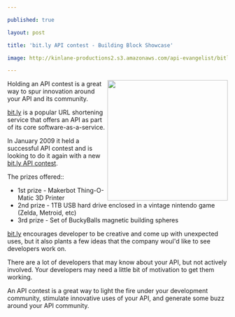 ---
published: true
layout: post
title: 'bit.ly API contest - Building Block Showcase'
image: http://kinlane-productions2.s3.amazonaws.com/api-evangelist/bitly-logo.png
---

<img src="https://kinlane-productions2.s3.amazonaws.com/api-evangelist/bitly-logo.png" alt="" width="275" align="right" />Holding an API contest is a great way to spur innovation around your API and its community.<p>
<a href="https://bit.ly" target="_blank">bit.ly</a> is a popular URL shortening service that offers an API as part of its core software-as-a-service.<p>
In January 2009 it held a successful API contest and is looking to do it again with a new <a href="http://blog.bit.ly/post/1307062006/its-a-bit-ly-api-contest" target="_blank">bit.ly API contest</a>.<p>
The prizes offered::
<ul class="mainlist">
	<li>1st prize - Makerbot Thing-O-Matic 3D Printer</li>
	<li>2nd prize - 1TB USB hard drive enclosed in a vintage nintendo game (Zelda, Metroid, etc)</li>
	<li>3rd prize - Set of BuckyBalls magnetic building spheres</li>
</ul>
<a href="https://bit.ly" target="_blank">bit.ly</a> encourages developer to be creative and come up with unexpected uses, but it also plants a few ideas that the company woul'd like to see developers work on.<p>
There are a lot of developers that may know about your API, but not actively involved.  Your developers may need a little bit of motivation to get them working.<p>
An API contest is a great way to light the fire under your development community, stimulate innovative uses of your API, and generate some buzz around your API community.


